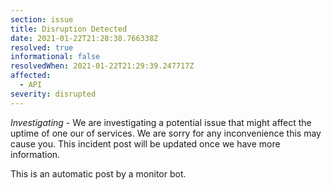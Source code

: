 ```yaml
---
section: issue
title: Disruption Detected
date: 2021-01-22T21:28:38.766338Z
resolved: true
informational: false
resolvedWhen: 2021-01-22T21:29:39.247717Z
affected:
  - API
severity: disrupted
---
```

*Investigating* - We are investigating a potential issue that might affect the uptime of one our of services. We are sorry for any inconvenience this may cause you. This incident post will be updated once we have more information.

This is an automatic post by a monitor bot.
        